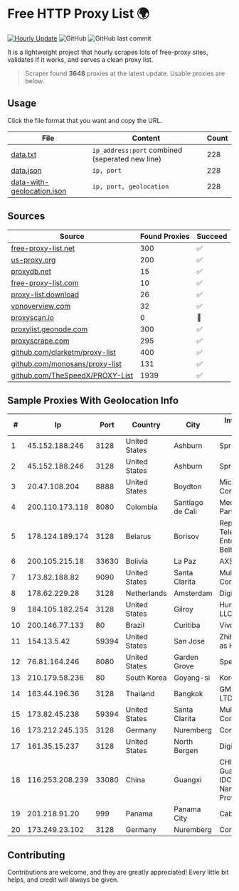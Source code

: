 
# Free HTTP Proxy List 🌍

[![Hourly Update](https://github.com/mertguvencli/http-proxy-list/actions/workflows/main.yml/badge.svg?branch=main)](https://github.com/mertguvencli/http-proxy-list/actions/workflows/main.yml)
![GitHub](https://img.shields.io/github/license/mertguvencli/http-proxy-list)
![GitHub last commit](https://img.shields.io/github/last-commit/mertguvencli/http-proxy-list)

It is a lightweight project that hourly scrapes lots of free-proxy sites, validates if it works, and serves a clean proxy list.


> Scraper found **3648** proxies at the latest update. Usable proxies are below.

## Usage

Click the file format that you want and copy the URL.


|File|Content|Count|
|----|-------|-----|
|[data.txt](https://raw.githubusercontent.com/mertguvencli/http-proxy-list/main/proxy-list/data.txt)|`ip_address:port` combined (seperated new line)|228|
|[data.json](https://raw.githubusercontent.com/mertguvencli/http-proxy-list/main/proxy-list/data.json)|`ip, port`|228|
|[data-with-geolocation.json](https://raw.githubusercontent.com/mertguvencli/http-proxy-list/main/proxy-list/data-with-geolocation.json)|`ip, port, geolocation`|228|

## Sources

|Source|Found Proxies|Succeed|
|------|-------------|-------|
|[free-proxy-list.net](https://free-proxy-list.net)|300|✅|
|[us-proxy.org](https://www.us-proxy.org)|200|✅|
|[proxydb.net](http://proxydb.net)|15|✅|
|[free-proxy-list.com](https://free-proxy-list.com/?page=&port=&type%5B%5D=http&type%5B%5D=https&up_time=0&search=Search)|10|✅|
|[proxy-list.download](https://www.proxy-list.download/HTTP)|26|✅|
|[vpnoverview.com](https://vpnoverview.com/privacy/anonymous-browsing/free-proxy-servers)|32|✅|
|[proxyscan.io](https://www.proxyscan.io)|0|🚫|
|[proxylist.geonode.com](https://proxylist.geonode.com/api/proxy-list?limit=300&page=1&sort_by=lastChecked&sort_type=desc&protocols=http,https)|300|✅|
|[proxyscrape.com](https://api.proxyscrape.com/v2/?request=displayproxies&protocol=http&timeout=10000&country=all&ssl=all&anonymity=all)|295|✅|
|[github.com/clarketm/proxy-list](https://raw.githubusercontent.com/clarketm/proxy-list/master/proxy-list-raw.txt)|400|✅|
|[github.com/monosans/proxy-list](https://raw.githubusercontent.com/monosans/proxy-list/main/proxies/http.txt)|131|✅|
|[github.com/TheSpeedX/PROXY-List](https://raw.githubusercontent.com/TheSpeedX/PROXY-List/master/http.txt)|1939|✅|


## Sample Proxies With Geolocation Info

|#|Ip|Port|Country|City|Internet Service Provider|
|-|--|----|-------|----|-------------------------|
|1|45.152.188.246|3128|United States|Ashburn|Sprint|
|2|45.152.188.246|3128|United States|Ashburn|Sprint|
|3|20.47.108.204|8888|United States|Boydton|Microsoft Corporation|
|4|200.110.173.118|8080|Colombia|Santiago de Cali|Media Commerce Partners S.A|
|5|178.124.189.174|3128|Belarus|Borisov|Republican Unitary Telecommunication Enterprise Beltelecom|
|6|200.105.215.18|33630|Bolivia|La Paz|AXS Bolivia S. A.|
|7|173.82.188.82|9090|United States|Santa Clarita|Multacom Corporation|
|8|178.62.229.28|3128|Netherlands|Amsterdam|DigitalOcean, LLC|
|9|184.105.182.254|3128|United States|Gilroy|Hurricane Electric LLC|
|10|200.146.77.133|80|Brazil|Curitiba|Vivo|
|11|154.13.5.42|59394|United States|San Jose|Zhihua Lu trading as HostHub|
|12|76.81.164.246|8080|United States|Garden Grove|Spectrum|
|13|210.179.58.236|80|South Korea|Goyang-si|Korea Telecom|
|14|163.44.196.36|3128|Thailand|Bangkok|GMO-Z.COM PTE. LTD.|
|15|173.82.45.238|59394|United States|Santa Clarita|Multacom Corporation|
|16|173.212.245.135|3128|Germany|Nuremberg|Contabo GmbH|
|17|161.35.15.237|3128|United States|North Bergen|DigitalOcean, LLC|
|18|116.253.208.239|33080|China|Guangxi|CHINATELECOM Guangxi Nanning IDC networkdescr: Nanning, Guangxi Province, P.R.|
|19|201.218.91.20|999|Panama|Panama City|Cable Onda|
|20|173.249.23.102|3128|Germany|Nuremberg|Contabo GmbH|



## Contributing

Contributions are welcome, and they are greatly appreciated! Every
little bit helps, and credit will always be given.


